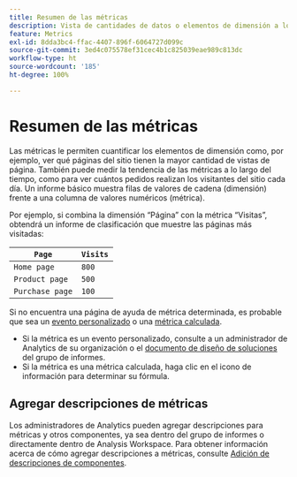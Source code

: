 ```yaml
---
title: Resumen de las métricas
description: Vista de cantidades de datos o elementos de dimensión a lo largo del tiempo.
feature: Metrics
exl-id: 8dda3bc4-ffac-4407-896f-6064727d099c
source-git-commit: 3ed4c075578ef31cec4b1c825039eae989c813dc
workflow-type: ht
source-wordcount: '185'
ht-degree: 100%

---
```


# Resumen de las métricas

Las métricas le permiten cuantificar los elementos de dimensión como, por ejemplo, ver qué páginas del sitio tienen la mayor cantidad de vistas de página. También puede medir la tendencia de las métricas a lo largo del tiempo, como para ver cuántos pedidos realizan los visitantes del sitio cada día. Un informe básico muestra filas de valores de cadena (dimensión) frente a una columna de valores numéricos (métrica).

Por ejemplo, si combina la dimensión “Página” con la métrica “Visitas”, obtendrá un informe de clasificación que muestre las páginas más visitadas:

| `Page` | `Visits` |
| --- | --- |
| `Home page` | `800` |
| `Product page` | `500` |
| `Purchase page` | `100` |

Si no encuentra una página de ayuda de métrica determinada, es probable que sea un [evento personalizado](custom-events.md) o una [métrica calculada](../c-calcmetrics/cm-overview.md).

* Si la métrica es un evento personalizado, consulte a un administrador de Analytics de su organización o el [documento de diseño de soluciones](/help/implement/prepare/solution-design.md) del grupo de informes.
* Si la métrica es una métrica calculada, haga clic en el icono de información para determinar su fórmula.

## Agregar descripciones de métricas

Los administradores de Analytics pueden agregar descripciones para métricas y otros componentes, ya sea dentro del grupo de informes o directamente dentro de Analysis Workspace. Para obtener información acerca de cómo agregar descripciones a métricas, consulte [Adición de descripciones de componentes](/help/analyze/analysis-workspace/components/add-component-descriptions.md).
